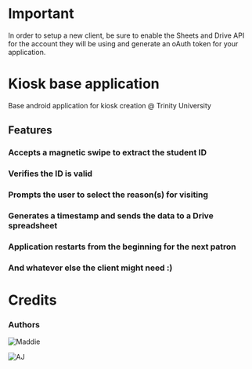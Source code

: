 # Important
In order to setup a new client, be sure to enable the Sheets and Drive API for the account they will be using and generate an oAuth token for your application.

# Kiosk base application
Base android application for kiosk creation @ Trinity University

## Features
### Accepts a magnetic swipe to extract the student ID
### Verifies the ID is valid
### Prompts the user to select the reason(s) for visiting
### Generates a timestamp and sends the data to a Drive spreadsheet
### Application restarts from the beginning for the next patron
### And whatever else the client might need :)

# Credits
### Authors
![Maddie](https://github.com/mlizbeth)

![AJ](https://github.com/anjolly)


